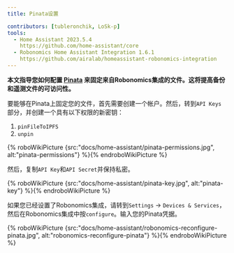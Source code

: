 ```yaml
---
title: Pinata设置

contributors: [tubleronchik, LoSk-p]
tools:
  - Home Assistant 2023.5.4
    https://github.com/home-assistant/core
  - Robonomics Home Assistant Integration 1.6.1
    https://github.com/airalab/homeassistant-robonomics-integration
---
```


**本文指导您如何配置 [Pinata](https://www.pinata.cloud/) 来固定来自Robonomics集成的文件。这将提高备份和遥测文件的可访问性。**

要能够在Pinata上固定您的文件，首先需要创建一个帐户。然后，转到`API Keys`部分，并创建一个具有以下权限的新密钥：

1. `pinFileToIPFS`
2. `unpin`

{% roboWikiPicture {src:"docs/home-assistant/pinata-permissions.jpg", alt:"pinata-permissions"} %}{% endroboWikiPicture %}

然后，复制`API Key`和`API Secret`并保持私密。

{% roboWikiPicture {src:"docs/home-assistant/pinata-key.jpg", alt:"pinata-key"} %}{% endroboWikiPicture %}

如果您已经设置了Robonomics集成，请转到`Settings` -> `Devices & Services`，然后在Robonomics集成中按`configure`。输入您的Pinata凭据。

{% roboWikiPicture {src:"docs/home-assistant/robonomics-reconfigure-pinata.jpg", alt:"robonomics-reconfigure-pinata"} %}{% endroboWikiPicture %}